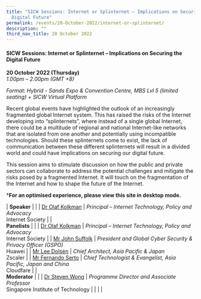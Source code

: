 ```yaml
---
title: "SICW Sessions: Internet or Splinternet – Implications on Securing the
  Digital Future"
permalink: /events/20-October-2022/internet-or-splinternet/
description: ""
third_nav_title: 20 October 2022
---
```

#### **SICW Sessions: Internet or Splinternet – Implications on Securing the Digital Future**

**20 October 2022 (Thursday)**  
*1.00pm – 2.00pm (GMT +8)*

*Format: Hybrid - Sands Expo & Convention Centre, MBS Lvl 5 (limited seating) + SICW Virtual Platform*

Recent global events have highlighted the outlook of an increasingly fragmented global Internet system. This has raised the risks of the Internet developing into “splinternets”, where instead of a single global Internet, there could be a multitude of regional and national Internet-like networks that are isolated from one another and potentially using incompatible technologies. Should these splinternets come to exist, the lack of communication between these different splinternets will result in a divided world and could have implications on securing our digital future. 

This session aims to stimulate discussion on how the public and private sectors can collaborate to address the potential challenges and mitigate the risks posed by a fragmented Internet. It will touch on the fragmentation of the Internet and how to shape the future of the Internet.

***For an optimised experience, please view this site in desktop mode.**

| **Speaker**    |                                                              |
| [Dr Olaf Kolkman](/speaker-dr-olaf-Kolkman)  | *Principal – Internet Technology, Policy and Advocacy*<br>Internet Society                  |
| <br>**Panelists**    |                                                              |
| [Dr Olaf Kolkman](/speaker-dr-olaf-Kolkman)  | *Principal – Internet Technology, Policy and Advocacy*<br>Internet Society                  |
| [Mr John Suffolk](/speaker-john-suffolk)  | *President and Global Cyber Security & Privacy Officer (GSPO)*<br>Huawei                 |
| [Mr Lee Dolsen](/speaker-Lee-dolsen)  | *Chief Architect, Asia Pacific & Japan*<br>Zscaler                |
| [Mr Fernando Serto](/speaker-Fernando-Serto)  | *Chief Technologist & Evangelist, Asia Pacific, Japan and China*<br>Cloudfare                |
| <br> **Moderator**          |                                                              |
| [Dr Steven Wong](/moderator-dr-steven-wong)  | *Programme Director and Associate Professor*<br>Singapore Institute of Technology                  |
| | |